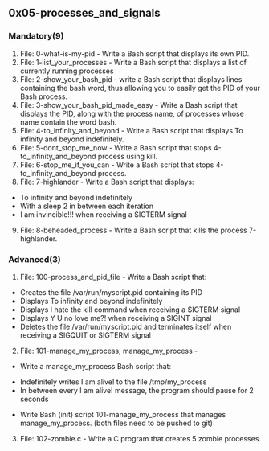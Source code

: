## 0x05-processes_and_signals

### Mandatory(9)
1. File: 0-what-is-my-pid - Write a Bash script that displays its own PID.
2. File: 1-list_your_processes - Write a Bash script that displays a list of currently running processes
3. File: 2-show_your_bash_pid - write a Bash script that displays lines containing the bash word, thus allowing you to easily get the PID of your Bash process.
4. File: 3-show_your_bash_pid_made_easy - Write a Bash script that displays the PID, along with the process name, of processes whose name contain the word bash.
5. File: 4-to_infinity_and_beyond - Write a Bash script that displays To infinity and beyond indefinitely.
6. File: 5-dont_stop_me_now - Write a Bash script that stops 4-to_infinity_and_beyond process using kill.
7. File: 6-stop_me_if_you_can - Write a Bash script that stops 4-to_infinity_and_beyond process.
8. File: 7-highlander - Write a Bash script that displays:
- To infinity and beyond indefinitely
- With a sleep 2 in between each iteration
- I am invincible!!! when receiving a SIGTERM signal
9. File: 8-beheaded_process - Write a Bash script that kills the process 7-highlander.

### Advanced(3)
1. File: 100-process_and_pid_file - Write a Bash script that:
- Creates the file /var/run/myscript.pid containing its PID
- Displays To infinity and beyond indefinitely
- Displays I hate the kill command when receiving a SIGTERM signal
- Displays Y U no love me?! when receiving a SIGINT signal
- Deletes the file /var/run/myscript.pid and terminates itself when receiving a SIGQUIT or SIGTERM signal

2. File: 101-manage_my_process, manage_my_process - 
* Write a manage_my_process Bash script that:
- Indefinitely writes I am alive! to the file /tmp/my_process
- In between every I am alive! message, the program should pause for 2 seconds

* Write Bash (init) script 101-manage_my_process that manages manage_my_process. (both files need to be pushed to git)

3. File: 102-zombie.c - Write a C program that creates 5 zombie processes.
